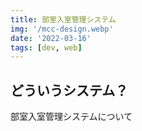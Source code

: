 ```yaml
---
title: 部室入室管理システム
img: '/mcc-design.webp'
date: '2022-03-16'
tags: [dev, web]
---
```


## どういうシステム？

部室入室管理システムについて
